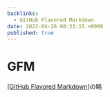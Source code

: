 ```yaml
---
backlinks:
  - GitHub Flavored Markdown
date: 2022-04-26 00:33:15 +0900
published: true
---
```


# GFM

[[GitHub Flavored Markdown]]の略

[//begin]: # "Autogenerated link references for markdown compatibility"
[GitHub Flavored Markdown]: <GitHub Flavored Markdown> "GitHub Flavored Markdown"
[//end]: # "Autogenerated link references"